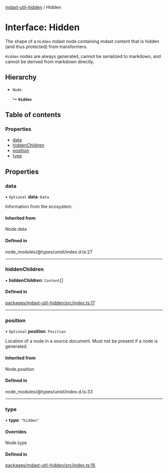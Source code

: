 [mdast-util-hidden](../README.md) / Hidden

# Interface: Hidden

The shape of a `Hidden` mdast node containing mdast content that is hidden
(and thus protected) from transformers.

`Hidden` nodes are always generated, cannot be serialized to markdown, and
cannot be derived from markdown directly.

## Hierarchy

- `Node`

  ↳ **`Hidden`**

## Table of contents

### Properties

- [data](Hidden.md#data)
- [hiddenChildren](Hidden.md#hiddenchildren)
- [position](Hidden.md#position)
- [type](Hidden.md#type)

## Properties

### data

• `Optional` **data**: `Data`

Information from the ecosystem.

#### Inherited from

Node.data

#### Defined in

node_modules/@types/unist/index.d.ts:27

___

### hiddenChildren

• **hiddenChildren**: `Content`[]

#### Defined in

[packages/mdast-util-hidden/src/index.ts:17](https://github.com/Xunnamius/unified-utils/blob/e2ecc6a/packages/mdast-util-hidden/src/index.ts#L17)

___

### position

• `Optional` **position**: `Position`

Location of a node in a source document.
Must not be present if a node is generated.

#### Inherited from

Node.position

#### Defined in

node_modules/@types/unist/index.d.ts:33

___

### type

• **type**: ``"hidden"``

#### Overrides

Node.type

#### Defined in

[packages/mdast-util-hidden/src/index.ts:16](https://github.com/Xunnamius/unified-utils/blob/e2ecc6a/packages/mdast-util-hidden/src/index.ts#L16)
